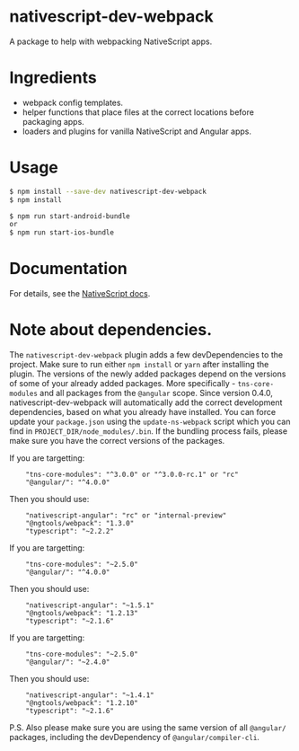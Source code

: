 # nativescript-dev-webpack

A package to help with webpacking NativeScript apps.

# Ingredients

* webpack config templates.
* helper functions that place files at the correct locations before packaging apps.
* loaders and plugins for vanilla NativeScript and Angular apps.

# Usage

```sh
$ npm install --save-dev nativescript-dev-webpack
$ npm install

$ npm run start-android-bundle
or
$ npm run start-ios-bundle
```

# Documentation

For details, see the [NativeScript docs](http://docs.nativescript.org/angular/tooling/bundling-with-webpack.html).

# Note about dependencies.

The `nativescript-dev-webpack` plugin adds a few devDependencies to the project. Make sure to run either `npm install` or `yarn` after installing the plugin.
The versions of the newly added packages depend on the versions of some of your already added packages. More specifically - `tns-core-modules` and all packages from the `@angular` scope. Since version 0.4.0, nativescript-dev-webpack will automatically add the correct development dependencies, based on what you already have installed.
You can force update your `package.json` using the `update-ns-webpack` script which you can find in `PROJECT_DIR/node_modules/.bin`.
If the bundling process fails, please make sure you have the correct versions of the packages.

If you are targetting:
```
	"tns-core-modules": "^3.0.0" or "^3.0.0-rc.1" or "rc"
	"@angular/": "^4.0.0"
```
Then you should use:
```
	"nativescript-angular": "rc" or "internal-preview"
	"@ngtools/webpack": "1.3.0"
	"typescript": "~2.2.2"
```


If you are targetting:
```
	"tns-core-modules": "~2.5.0"
	"@angular/": "^4.0.0"
```
Then you should use:
```
	"nativescript-angular": "~1.5.1"
	"@ngtools/webpack": "1.2.13"
	"typescript": "~2.1.6"
```


If you are targetting:
```
	"tns-core-modules": "~2.5.0"
	"@angular/": "~2.4.0"
```
Then you should use:
```
	"nativescript-angular": "~1.4.1"
	"@ngtools/webpack": "1.2.10"
	"typescript": "~2.1.6"
```


P.S. Also please make sure you are using the same version of all `@angular/` packages, including the devDependency of `@angular/compiler-cli`.